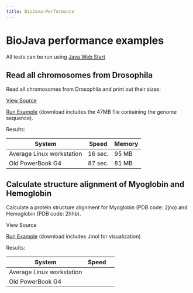 ```yaml
---
title: BioJava:Performance
---
```


BioJava performance examples
============================

All tests can be run using [Java Web
Start](http://java.sun.com/products/javawebstart/)

Read all chromosomes from Drosophila
------------------------------------

Read all chromosomes from Drosophila and print out their sizes:

[View Source](BioJava:Performance:ReadDrosophila "wikilink")

[Run
Example](http://www.biojava.org/download/performance/biojava-test.jnlp)
(download includes the 47MB file containing the genome sequence).

Results:

| System                    | Speed   | Memory |
|---------------------------|---------|--------|
| Average Linux workstation | 16 sec. | 95 MB  |
| Old PowerBook G4          | 87 sec. | 81 MB  |

Calculate structure alignment of Myoglobin and Hemoglobin
---------------------------------------------------------

Calculate a protein structure alignment for Myoglobin (PDB code: 2jho)
and Hemoglobin (PDB code: 2hhb).

View Source

[Run
Example](http://www.biojava.org/download/performance/biojava-structure-example1.jnlp)
(download includes Jmol for visualization)

Results:

| System                    | Speed |     |
|---------------------------|-------|-----|
| Average Linux workstation |       |     |
| Old PowerBook G4          |       |     |


